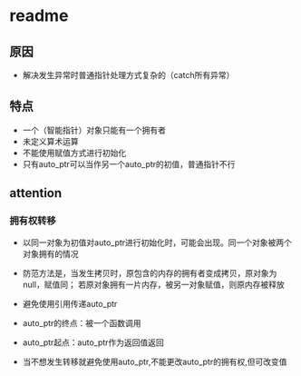 # readme
## 原因
- 解决发生异常时普通指针处理方式复杂的（catch所有异常）

## 特点
- 一个（智能指针）对象只能有一个拥有者
- 未定义算术运算
- 不能使用赋值方式进行初始化
- 只有auto_ptr可以当作另一个auto_ptr的初值，普通指针不行

## attention

### 拥有权转移
- 以同一对象为初值对auto_ptr进行初始化时，可能会出现。同一个对象被两个对象拥有的情况
- 防范方法是，当发生拷贝时，原包含的内存的拥有者变成拷贝，原对象为null，赋值同；
  若原对象拥有一片内存，被另一对象赋值，则原内存被释放

- 避免使用引用传递auto_ptr
- auto_ptr的终点：被一个函数调用
- auto_ptr起点：auto_ptr作为返回值返回
- 当不想发生转移就避免使用auto_ptr,不能更改auto_ptr的拥有权,但可改变值
